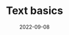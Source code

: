 ---
title: 'Text basics'
authors:
  - estellweyl
description: How to format text using HTML.
date: 2022-09-08
placeholder: true
tags:
  - html
---